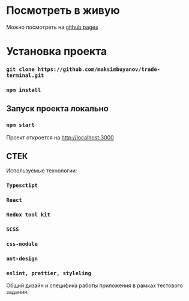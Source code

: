 # Посмотреть в живую

Можно посмотреть на  [github pages](https://maksimbuyanov.github.io/trade-terminal/)

# Установка проекта

### `git clone https://github.com/maksimbuyanov/trade-terminal.git`
### `npm install`

## Запуск проекта локально

### `npm start`

Проект откроется на [http://localhost:3000](http://localhost:3000)

## СТЕК

Используемые технологии:
### `Typesctipt`
### `React`
### `Redux tool kit`
### `SCSS`
### `css-module`
### `ant-design`
### `eslint, prettier, styleling`

Общий дизайн и специфика работы приложения в рамках тестового задания. 
